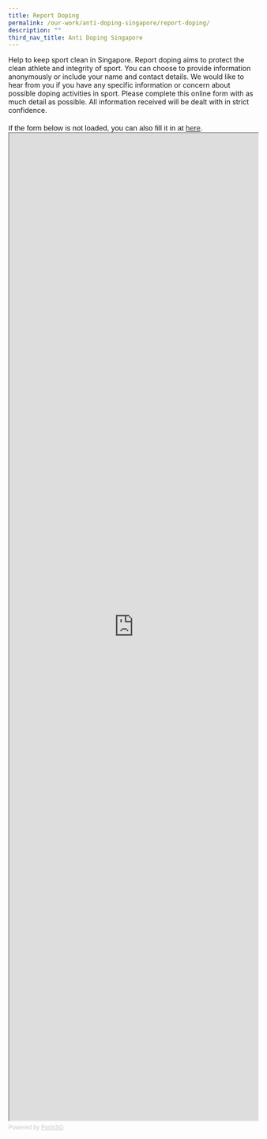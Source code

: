 ```yaml
---
title: Report Doping
permalink: /our-work/anti-doping-singapore/report-doping/
description: ""
third_nav_title: Anti Doping Singapore
---
```

Help to keep sport clean in Singapore. Report doping aims to protect the clean athlete and integrity of sport. You can choose to provide information anonymously or include your name and contact details. We would like to hear from you if you have any specific information or concern about possible doping activities in sport. Please complete this online form with as much detail as possible. All information received will be dealt with in strict confidence.

<div style="font-family:Sans-Serif;
font-size:15px;
color:#000;
opacity:0.9;
padding-top:5px;
padding-bottom:8
px">
If the form below is not loaded, you can also fill it in at 
<a href="https://form.gov.sg/641a5cd1e31788001281c034">here</a>.
</div>

<!-- Change the width and height values to suit you best -->
<iframe style="width:100%;height:2000px" src="https://form.gov.sg/641a5cd1e31788001281c034" id="iframe"></iframe>

<div style="font-family:Sans-Serif;
font-size:12px;
color:#999;
opacity:0.5;
padding-top:5px">
Powered by <a style="color: #999" href="https://form.gov.sg">FormSG</a>
</div>
